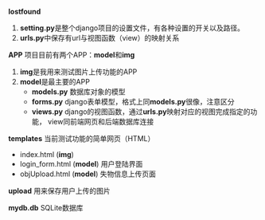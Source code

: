 **lostfound**
1. **setting.py**是整个django项目的设置文件，有各种设置的开关以及路径。
2. **urls.py**中保存有url与视图函数（view）的映射关系
   
**APP**
项目目前有两个APP：**model**和**img**
1. **img**是我用来测试图片上传功能的APP
2. **model**是最主要的APP
    - **models.py** 数据库对象的模型
    - **forms.py**  django表单模型，格式上同**models.py**很像，注意区分
    - **views.py** django的视图函数，通过**urls.py**映射对应的视图完成指定的功能，
    view同前端网页和后端数据库连接
    
**templates**
当前测试功能的简单网页（HTML）
- index.html (**img**)
- login_form.html (**model**) 用户登陆界面
- objUpload.html (**model**) 失物信息上传页面

**upload**
用来保存用户上传的图片

**mydb.db**
SQLite数据库

    
